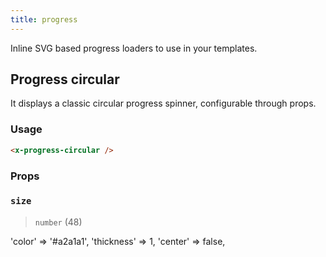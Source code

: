 ```yaml
---
title: progress
---
```


Inline SVG based progress loaders to use in your templates.

## Progress circular

It displays a classic circular progress spinner, configurable through props.

### Usage

```html
<x-progress-circular />
```

### Props

### `size`

> `number` (48)

'color' => '#a2a1a1',
'thickness' => 1,
'center' => false,
